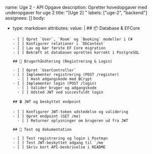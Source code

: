 name: Uge 2 - API Opgave
description: Opretter hovedopgaver med underopgaver for uge 2
title: "[Uge 2] "
labels: ["uge-2", "backend"]
assignees: []
body:

- type: markdown
  attributes:
  value: | ## 📦 Database & EFCore

      - [ ] Opret `User`, `Room` og `Booking` modeller i C#
      - [ ] Konfigurer relationer i `DbContext`
      - [ ] Lav og kør første EF Core migration
      - [ ] Bekræft at databasen oprettes korrekt i PostgreSQL

      ## 🔐 Brugerhåndtering (Registrering & Login)

      - [ ] Opret `UserController`
      - [ ] Implementer registrering (POST /register)
        - [ ] Hash adgangskode med BCrypt
      - [ ] Implementer login (POST /login)
        - [ ] Valider bruger og adgangskode
        - [ ] Udsted JWT ved succesfuldt login

      ## 🔒 JWT og beskyttet endpoint

      - [ ] Konfigurer JWT-token udstedelse og validering
      - [ ] Opret endpoint (GET /me)
        - [ ] Returner oplysninger om brugeren ud fra JWT

      ## 🧪 Test og dokumentation

      - [ ] Test registrering og login i Postman
      - [ ] Test JWT-beskyttet adgang til `/me`
      - [ ] Skriv kort API-beskrivelse i README
